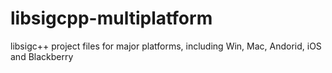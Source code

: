 libsigcpp-multiplatform
=======================

libsigc++ project files for major platforms, including Win, Mac, Andorid, iOS and Blackberry